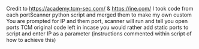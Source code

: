 Credit to https://academy.tcm-sec.com/ & https://ine.com/
I took code from each portScanner python script and merged them to make my own custom
You are prompted for IP and them port, scanner will run and tell you open ports
TCM original code left in incase you would rather add static ports to script and enter IP as a parameter (instructions commented within script of how to achieve this)
